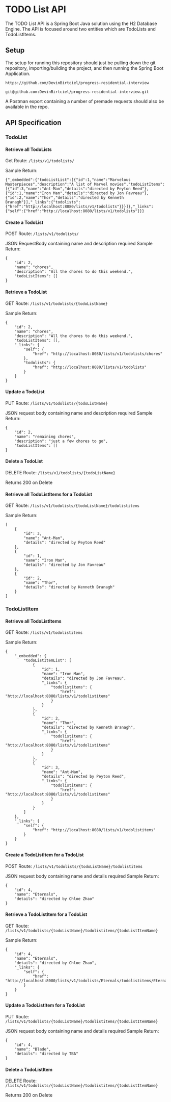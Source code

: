 # TODO List API

The TODO List API is a Spring Boot Java solution using the H2 Database Engine.
The API is focused around two entities which are TodoLists and TodoListItems.

## Setup

The setup for running this repository should just be pulling down the git repository,
importing/building the project, and then running the Spring Boot Application.

```
https://github.com/DevinBirtciel/progress-residential-interview
```

```
git@github.com:DevinBirtciel/progress-residential-interview.git
```

A Postman export containing a number of premade requests should also be available in the repo.

## API Specification

### TodoList

#### Retrieve all TodoLists
Get Route: ```/lists/v1/todolists/```

Sample Return:
```
{"_embedded":{"todoListList":[{"id":1,"name":"Marvelous Masterpieces","description":"A list of Marvel movies","todoListItems":[{"id":3,"name":"Ant-Man","details":"directed by Peyton Reed"},{"id":1,"name":"Iron Man","details":"directed by Jon Favreau"},{"id":2,"name":"Thor","details":"directed by Kenneth Branagh"}],"_links":{"todolists":{"href":"http://localhost:8080/lists/v1/todolists"}}}]},"_links":{"self":{"href":"http://localhost:8080/lists/v1/todolists"}}}
```

#### Create a TodoList
POST Route: ```/lists/v1/todolists/```

JSON RequestBody containing name and description required
Sample Return:
```
{
    "id": 2,
    "name": "chores",
    "description": "All the chores to do this weekend.",
    "todoListItems": []
}
```

#### Retrieve a TodoList
GET Route: ```/lists/v1/todolists/{todoListName}```

Sample Return:
```
{
    "id": 2,
    "name": "chores",
    "description": "All the chores to do this weekend.",
    "todoListItems": [],
    "_links": {
        "self": {
            "href": "http://localhost:8080/lists/v1/todolists/chores"
        },
        "todolists": {
            "href": "http://localhost:8080/lists/v1/todolists"
        }
    }
}
```

#### Update a TodoList
PUT Route: ```/lists/v1/todolists/{todoListName}```

JSON request body containing name and description required
Sample Return:
```
{
    "id": 2,
    "name": "remaining chores",
    "description": "just a few chores to go",
    "todoListItems": []
}
```

#### Delete a TodoList
DELETE Route: ```/lists/v1/todolists/{todoListName}```

Returns 200 on Delete

#### Retrieve all TodoListItems for a TodoList
GET Route: ```/lists/v1/todolists/{todoListName}/todolistitems```

Sample Return:
```
[
    {
        "id": 3,
        "name": "Ant-Man",
        "details": "directed by Peyton Reed"
    },
    {
        "id": 1,
        "name": "Iron Man",
        "details": "directed by Jon Favreau"
    },
    {
        "id": 2,
        "name": "Thor",
        "details": "directed by Kenneth Branagh"
    }
]
```
### TodoListItem

#### Retrieve all TodoListItems
GET Route: ```/lists/v1/todolistitems```

Sample Return:
```
{
    "_embedded": {
        "todoListItemList": [
            {
                "id": 1,
                "name": "Iron Man",
                "details": "directed by Jon Favreau",
                "_links": {
                    "todolistitems": {
                        "href": "http://localhost:8080/lists/v1/todolistitems"
                    }
                }
            },
            {
                "id": 2,
                "name": "Thor",
                "details": "directed by Kenneth Branagh",
                "_links": {
                    "todolistitems": {
                        "href": "http://localhost:8080/lists/v1/todolistitems"
                    }
                }
            },
            {
                "id": 3,
                "name": "Ant-Man",
                "details": "directed by Peyton Reed",
                "_links": {
                    "todolistitems": {
                        "href": "http://localhost:8080/lists/v1/todolistitems"
                    }
                }
            }
        ]
    },
    "_links": {
        "self": {
            "href": "http://localhost:8080/lists/v1/todolistitems"
        }
    }
}
```

#### Create a TodoListItem for a TodoList
POST Route: ```/lists/v1/todolists/{todoListName}/todolistitems```

JSON request body containing name and details required
Sample Return:
```
{
    "id": 4,
    "name": "Eternals",
    "details": "directed by Chloe Zhao"
}
```

#### Retrieve a TodoListItem for a TodoList
GET Route: ```/lists/v1/todolists/{todoListName}/todolistitems/{todoListItemName}```

Sample Return:
```
{
    "id": 4,
    "name": "Eternals",
    "details": "directed by Chloe Zhao",
    "_links": {
        "self": {
            "href": "http://localhost:8080/lists/v1/todolists/Eternals/todolistitems/Eternals"
        }
    }
}
```

#### Update a TodoListItem for a TodoList
PUT Route: ```/lists/v1/todolists/{todoListName}/todolistitems/{todoListItemName}```

JSON request body containing name and details required
Sample Return:
```
{
    "id": 4,
    "name": "Blade",
    "details": "directed by TBA"
}
```

#### Delete a TodoListItem
DELETE Route: ```/lists/v1/todolists/{todoListName}/todolistitems/{todoListItemName}```

Returns 200 on Delete
